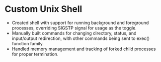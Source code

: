 # Custom Unix Shell
- Created shell with support for running background and foreground processes,
overriding SIGSTP signal for usage as the toggle.
- Manually built commands for changing directory, status, and input/output
redirection, with other commands being sent to exec() function family.
- Handled memory management and tracking of forked child processes for proper
termination.
